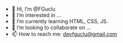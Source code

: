- 👋 Hi, I’m @FGuclu
- 👀 I’m interested in ...
- 🌱 I’m currently learning HTML, CSS, JS.
- 💞️ I’m looking to collaborate on ...
- 📫 How to reach me: devfguclu@gmail.com

<!---
FGuclu/FGuclu is a ✨ special ✨ repository because its `README.md` (this file) appears on your GitHub profile.
You can click the Preview link to take a look at your changes.
--->
